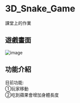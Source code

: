 # 3D_Snake_Game
課堂上的作業

## 遊戲畫面
![image](https://github.com/Jason0126/3D_Snake_Game/assets/72906927/207903d6-0cfe-4cee-9065-b6fc42ec4d75)

## 功能介紹
目前功能:  
    ①玩家移動  
    ②吃到蘋果會增加身體長度  
